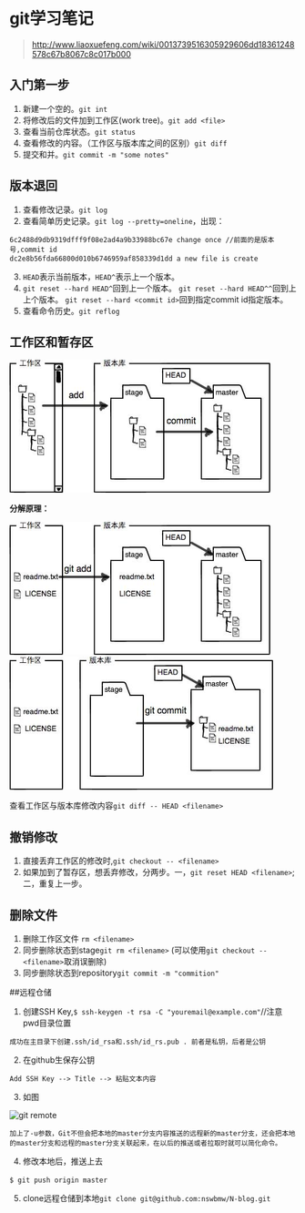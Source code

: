 # git学习笔记

 >  http://www.liaoxuefeng.com/wiki/0013739516305929606dd18361248578c67b8067c8c017b000

## 入门第一步

 1. 新建一个空的。`git int`
 2. 将修改后的文件加到工作区(work tree)。`git add <file>`
 3. 查看当前仓库状态。`git status`
 4. 查看修改的内容。（工作区与版本库之间的区别）`git diff`
 5. 提交和并。`git commit -m "some notes"`

## 版本退回

 1. 查看修改记录。`git log`
 2. 查看简单历史记录。`git log --pretty=oneline`，出现：
```
6c2488d9db9319dfff9f08e2ad4a9b33988bc67e change once //前面的是版本号,commit id
dc2e8b56fda66800d010b6746959af858339d1dd a new file is create
```
 3. `HEAD`表示当前版本，`HEAD^`表示上一个版本。
 4. `git reset --hard HEAD^`回到上一个版本。
`git reset --hard HEAD^^`回到上上个版本。
`git reset --hard <commit id>`回到指定commit id指定版本。
 5. 查看命令历史。`git reflog`

## 工作区和暂存区

![git原理](headandrepository.jpeg  "git原理")

**分解原理：**

![git add](headandrepository1.jpeg  "git add")
![git commit](headandrepository2.jpeg  "git commit")

查看工作区与版本库修改内容`git diff -- HEAD <filename>`

## 撤销修改

1. 直接丢弃工作区的修改时,`git checkout -- <filename>`
2. 如果加到了暂存区，想丢弃修改，分两步。一，`git reset HEAD <filename>`;二，重复上一步。

## 删除文件

1. 删除工作区文件 `rm <filename>`
2. 同步删除状态到stage`git rm <filename>`
(可以使用`git checkout -- <filename>`取消误删除)
3. 同步删除状态到repository`git commit -m "commition"`

##远程仓储

1. 创建SSH Key,`$ ssh-keygen -t rsa -C "youremail@example.com"`//注意pwd目录位置


`成功在主目录下创建.ssh/id_rsa和.ssh/id_rs.pub . 前者是私钥，后者是公钥`


2. 在github生保存公钥


`Add SSH Key --> Title --> 粘贴文本内容`


3. 如图


![git remote](remote.jpeg  "git remote")


`加上了-u参数，Git不但会把本地的master分支内容推送的远程新的master分支，还会把本地的master分支和远程的master分支关联起来，在以后的推送或者拉取时就可以简化命令。`

4. 修改本地后，推送上去


`$ git push origin master`


5. clone远程仓储到本地`git clone git@github.com:nswbmw/N-blog.git`

